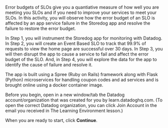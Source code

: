 Error budgets of SLOs give you a quantiative measure of how well you are meeting you SLOs and if you need to improve your services to meet your SLOs. In this activity, you will observe how the error budget of an SLO is affected by an app service failure in the Storedog app and resolve the failure to restore the error budget.

In Step 1, you will instrument the Storedog app for monitoring with Datadog. In Step 2, you will create an Event Based SLO to track that 99.9% of requests to view the home page are successful over 30 days. In Step 3, you will then disrupt the app to cause a service to fail and affect the error budget of the SLO. And, in Step 4, you will explore the data for the app to identify the cause of failure and resolve it.

The app is built using a Spree (Ruby on Rails) framework along with Flask (Python) microservices for handling coupon codes and ad services and is brought online using a docker container image.

Before you begin, open in a new window/tab the Datadog account/organization that was created for you by learn.datadoghq.com. (To open the correct Datadog organization, you can click Join Account in the email you received in The Learning Environment lesson.)

When you are ready to start, click **Continue**.